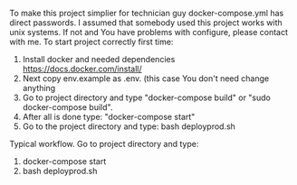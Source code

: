 To make this project simplier for technician guy docker-compose.yml has direct passwords.
I assumed that somebody used this project works with unix systems. If not and You have problems with configure, please contact with me.
To start project correctly first time:
1. Install docker and needed dependencies https://docs.docker.com/install/
2. Next copy env.example as .env. (this case You don't need change anything
3. Go to project directory and type "docker-compose build" or "sudo docker-compose build".
4. After all is done type: "docker-compose start"
5. Go to the project directory and type:
bash deployprod.sh

Typical workflow. Go to project directory and type:
1. docker-compose start
2. bash deployprod.sh
